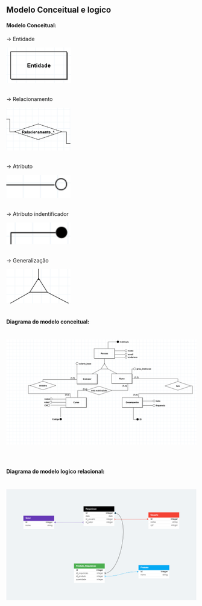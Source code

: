 ## Modelo Conceitual e logico

#### Modelo Conceitual:

-> Entidade

<div> 
    <img alt="entidade" title="#entidade" src="img/entidade.png" />
</div>
<br>

-> Relacionamento

<div> 
    <img width="170" alt="relacionamento" title="#relacionamento" src="img/relacionamento.png" />
</div>
<br>

-> Atributo

<div> 
    <img width="170" alt="atributo" title="#atributo" src="img/atributo.png" />
</div>
<br>

-> Atributo indentificador

<div> 
    <img width="170" alt="Atributo indentificador" title="#Atributo indentificador" src="img/atributo_indentificador.png" />
</div>
<br>

-> Generalização

<div> 
    <img width="170" alt="generalização" title="#generalização" src="img/generalização.png" />
</div>
<br>

#### Diagrama do modelo conceitual:

<h1 align="center">
  <img alt="Diagrama" title="#Diagrama" src="img/modelo_conceitual.png" />
</h1>
<br>

#### Diagrama do modelo logico relacional:

<h1 align="center">
  <img alt="relacional" title="#relacional" src="img/modelo_relacional.png" />
</h1>
